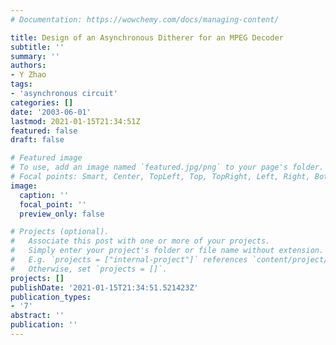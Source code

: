 ```yaml
---
# Documentation: https://wowchemy.com/docs/managing-content/

title: Design of an Asynchronous Ditherer for an MPEG Decoder
subtitle: ''
summary: ''
authors:
- Y Zhao
tags:
- 'asynchronous circuit'
categories: []
date: '2003-06-01'
lastmod: 2021-01-15T21:34:51Z
featured: false
draft: false

# Featured image
# To use, add an image named `featured.jpg/png` to your page's folder.
# Focal points: Smart, Center, TopLeft, Top, TopRight, Left, Right, BottomLeft, Bottom, BottomRight.
image:
  caption: ''
  focal_point: ''
  preview_only: false

# Projects (optional).
#   Associate this post with one or more of your projects.
#   Simply enter your project's folder or file name without extension.
#   E.g. `projects = ["internal-project"]` references `content/project/deep-learning/index.md`.
#   Otherwise, set `projects = []`.
projects: []
publishDate: '2021-01-15T21:34:51.521423Z'
publication_types:
- '7'
abstract: ''
publication: ''
---
```

